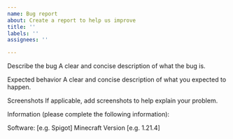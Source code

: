 ```yaml
---
name: Bug report
about: Create a report to help us improve
title: ''
labels: ''
assignees: ''

---
```


Describe the bug
A clear and concise description of what the bug is.

Expected behavior
A clear and concise description of what you expected to happen.

Screenshots
If applicable, add screenshots to help explain your problem.

Information (please complete the following information):

Software: [e.g. Spigot]
Minecraft Version [e.g. 1.21.4]
